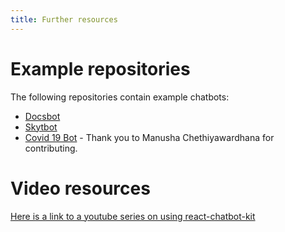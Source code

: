 ```yaml
---
title: Further resources
---
```


# Example repositories

The following repositories contain example chatbots:

- [Docsbot](https://github.com/FredrikOseberg/react-chatbot-kit-docs/tree/master/src/bots/docsbot)
- [Skytbot](https://github.com/FredrikOseberg/react-chatbot-kit-docs/tree/master/src/bots/skybot)
- [Covid 19 Bot](https://github.com/Manusha17/COVID-19-Chatbot) - Thank you to Manusha Chethiyawardhana for contributing.

# Video resources

[Here is a link to a youtube series on using react-chatbot-kit](https://www.youtube.com/playlist?list=PL_kr51suci7UQAxHOF2GitkM5WrOBPcpf)
